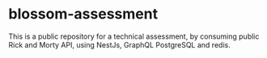# blossom-assessment

This is a public repository for a technical assessment, by consuming public Rick and Morty API, using NestJs, GraphQL PostgreSQL and redis.
